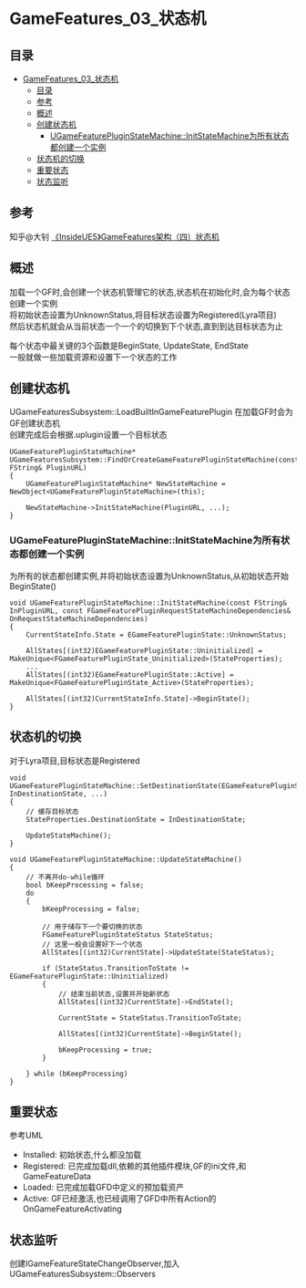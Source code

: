 # GameFeatures_03_状态机
## 目录
- [GameFeatures_03_状态机](#gamefeatures_03_状态机)
    - [目录](#目录)
    - [参考](#参考)
    - [概述](#概述)
    - [创建状态机](#创建状态机)
        - [UGameFeaturePluginStateMachine::InitStateMachine为所有状态都创建一个实例](#ugamefeaturepluginstatemachineinitstatemachine为所有状态都创建一个实例)
    - [状态机的切换](#状态机的切换)
    - [重要状态](#重要状态)
    - [状态监听](#状态监听)

## 参考
知乎@大钊 [《InsideUE5》GameFeatures架构（四）状态机](https://zhuanlan.zhihu.com/p/484763722)  

## 概述
加载一个GF时,会创建一个状态机管理它的状态,状态机在初始化时,会为每个状态创建一个实例  
将初始状态设置为UnknownStatus,将目标状态设置为Registered(Lyra项目)  
然后状态机就会从当前状态一个一个的切换到下个状态,直到到达目标状态为止  

每个状态中最关键的3个函数是BeginState, UpdateState, EndState  
一般就做一些加载资源和设置下一个状态的工作  

## 创建状态机
UGameFeaturesSubsystem::LoadBuiltInGameFeaturePlugin 在加载GF时会为GF创建状态机  
创建完成后会根据.uplugin设置一个目标状态  

```
UGameFeaturePluginStateMachine* UGameFeaturesSubsystem::FindOrCreateGameFeaturePluginStateMachine(const FString& PluginURL)
{
    UGameFeaturePluginStateMachine* NewStateMachine = NewObject<UGameFeaturePluginStateMachine>(this);

    NewStateMachine->InitStateMachine(PluginURL, ...);
}
```

### UGameFeaturePluginStateMachine::InitStateMachine为所有状态都创建一个实例
为所有的状态都创建实例,并将初始状态设置为UnknownStatus,从初始状态开始BeginState()  

```
void UGameFeaturePluginStateMachine::InitStateMachine(const FString& InPluginURL, const FGameFeaturePluginRequestStateMachineDependencies& OnRequestStateMachineDependencies)
{
    CurrentStateInfo.State = EGameFeaturePluginState::UnknownStatus;

    AllStates[(int32)EGameFeaturePluginState::Uninitialized] = MakeUnique<FGameFeaturePluginState_Uninitialized>(StateProperties);
    ...
    AllStates[(int32)EGameFeaturePluginState::Active] = MakeUnique<FGameFeaturePluginState_Active>(StateProperties);

    AllStates[(int32)CurrentStateInfo.State]->BeginState();
}
```

## 状态机的切换
对于Lyra项目,目标状态是Registered  

```
void UGameFeaturePluginStateMachine::SetDestinationState(EGameFeaturePluginState InDestinationState, ...)
{
    // 缓存目标状态
    StateProperties.DestinationState = InDestinationState;

    UpdateStateMachine();
}

void UGameFeaturePluginStateMachine::UpdateStateMachine()
{
    // 不离开do-while循环
    bool bKeepProcessing = false;
    do
    {
        bKeepProcessing = false;

        // 用于储存下一个要切换的状态
        FGameFeaturePluginStateStatus StateStatus;
        // 这里一般会设置好下一个状态
        AllStates[(int32)CurrentState]->UpdateState(StateStatus);

        if (StateStatus.TransitionToState != EGameFeaturePluginState::Uninitialized)
        {
            // 结束当前状态,设置并开始新状态
            AllStates[(int32)CurrentState]->EndState();

            CurrentState = StateStatus.TransitionToState;

            AllStates[(int32)CurrentState]->BeginState();

            bKeepProcessing = true;
        }

    } while (bKeepProcessing)
}
```

## 重要状态
参考UML  

+ Installed: 初始状态,什么都没加载  
+ Registered: 已完成加载dll,依赖的其他插件模块,GF的ini文件,和GameFeatureData  
+ Loaded: 已完成加载GFD中定义的预加载资产  
+ Active: GF已经激活,也已经调用了GFD中所有Action的OnGameFeatureActivating  

## 状态监听
创建IGameFeatureStateChangeObserver,加入UGameFeaturesSubsystem::Observers  
